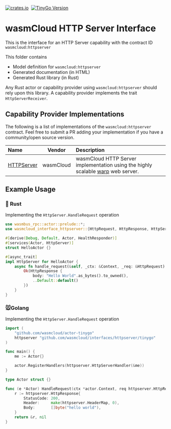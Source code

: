 [![crates.io](https://img.shields.io/crates/v/wasmcloud-interface-httpserver.svg)](https://crates.io/crates/wasmcloud-interface-httpserver)&nbsp;
[![TinyGo Version](https://img.shields.io/github/go-mod/go-version/wasmcloud/interfaces?label=TinyGo&filename=httpserver%2Ftinygo%2Fgo.mod)](https://pkg.go.dev/github.com/wasmcloud/interfaces/httpserver/tinygo)
# wasmCloud HTTP Server Interface
This is the interface for an HTTP Server capability with the contract ID `wasmcloud:httpserver`

This folder contains 
- Model definition for `wasmcloud:httpserver`
- Generated documentation (in HTML)
- Generated Rust library (in Rust)

Any Rust actor or capability provider using `wasmcloud:httpserver` should rely upon this library. A capability provider implements the trait `HttpServerReceiver`.

## Capability Provider Implementations
The following is a list of implementations of the `wasmcloud:httpserver` contract. Feel free to submit a PR adding your implementation if you have a community/open source version.

| Name | Vendor | Description |
| :--- | :---: | :--- |
| [HTTPServer](https://github.com/wasmCloud/capability-providers/tree/main/httpserver-rs) | wasmCloud | wasmCloud HTTP Server implementation using the highly scalable [warp](https://docs.rs/warp/latest/warp/) web server.


## Example Usage 
### 🦀 Rust
Implementing the `HttpServer.HandleRequest` operation
```rust
use wasmbus_rpc::actor::prelude::*;
use wasmcloud_interface_httpserver::{HttpRequest, HttpResponse, HttpServer, HttpServerReceiver};

#[derive(Debug, Default, Actor, HealthResponder)]
#[services(Actor, HttpServer)]
struct HelloActor {}

#[async_trait]
impl HttpServer for HelloActor {
    async fn handle_request(&self, _ctx: &Context, _req: &HttpRequest) -> RpcResult<HttpResponse> {
        Ok(HttpResponse {
            body: "Hello World".as_bytes().to_owned(),
            ..Default::default()
        })
    }
}
```
### 🐭Golang
Implementing the `HttpServer.HandleRequest` operation
```go 
import (
	"github.com/wasmcloud/actor-tinygo"
	httpserver "github.com/wasmcloud/interfaces/httpserver/tinygo"
)

func main() {
	me := Actor{}

	actor.RegisterHandlers(httpserver.HttpServerHandler(&me))
}

type Actor struct {}

func (e *Actor) HandleRequest(ctx *actor.Context, req httpserver.HttpRequest) (*httpserver.HttpResponse, error) {
	r := httpserver.HttpResponse{
		StatusCode: 200,
		Header:     make(httpserver.HeaderMap, 0),
		Body:       []byte("hello world"),
	}
	return &r, nil
}
```
